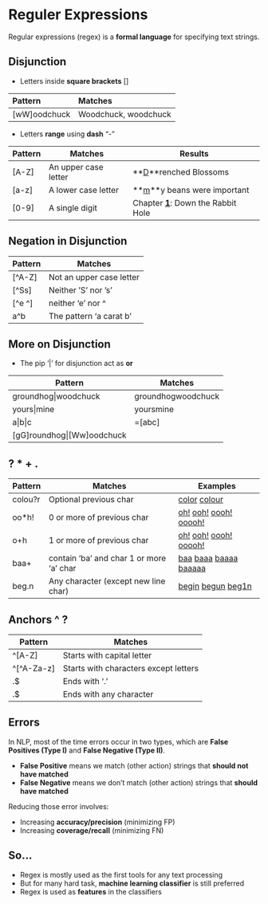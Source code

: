 # Reguler Expressions

Regular expressions (regex) is a **formal language** for specifying text strings.

## Disjunction

- Letters inside **square brackets** []

| Pattern      | Matches              |
| :----------- | :------------------- |
| [wW]oodchuck | Woodchuck, woodchuck |

- Letters **range** using **dash** “-”

| Pattern | Matches              | Results                                    |
| ------- | -------------------- | ------------------------------------------ |
| [A-Z]   | An upper case letter | **<u>D</u>**renched Blossoms               |
| [a-z]   | A lower case letter  | **<u>m</u>**y beans were important         |
| [0-9]   | A single digit       | Chapter **<u>1</u>**: Down the Rabbit Hole |

## Negation in Disjunction

| Pattern | Matches                  |
| ------- | ------------------------ |
| [^A-Z]  | Not an upper case letter |
| [^Ss]   | Neither ’S’ nor ’s’      |
| [^e ^]  | neither ‘e’ nor ^        |
| a^b     | The pattern ‘a carat b’  |

## More on Disjunction

- The pip ‘|’ for disjunction act as **or**

| Pattern                    | Matches            |
| -------------------------- | ------------------ |
| groundhog\|woodchuck       | groundhogwoodchuck |
| yours\|mine                | yoursmine          |
| a\|b\|c                    | =[abc]             |
| [gG]roundhog\|[Ww]oodchuck |                    |

## ? * + .

| Pattern | Matches                                  | Examples                                          |
| ------- | ---------------------------------------- | ------------------------------------------------- |
| colou?r | Optional previous char                   | <u>color</u> <u>colour</u>                        |
| oo*h!   | 0 or more of previous char               | <u>oh!</u> <u>ooh!</u> <u>oooh!</u> <u>ooooh!</u> |
| o+h     | 1 or more of previous char               | <u>oh!</u> <u>ooh!</u> <u>oooh!</u> <u>ooooh!</u> |
| baa+    | contain ‘ba’ and char 1 or more ‘a’ char | <u>baa</u> <u>baaa</u> <u>baaaa</u> <u>baaaaa</u> |
| beg.n   | Any character (except new line char)     | <u>begin</u> <u>begun</u> <u>beg1n</u>            |

## Anchors ^ ?

| Pattern    | Matches                               |
| ---------- | ------------------------------------- |
| ^[A-Z]     | Starts with capital letter            |
| ^[^A-Za-z] | Starts with characters except letters |
| \.$        | Ends with ‘.’                         |
| .$         | Ends with any character               |



## Errors

In NLP, most of the time errors occur in two types, which are **False Positives (Type I)** and **False Negative (Type II)**.

- **False Positive** means we match (other action) strings that **should not have matched**
- **False Negative** means we don’t match (other action) strings that **should have matched**

Reducing those error involves:

- Increasing **accuracy/precision** (minimizing FP)
- Increasing **coverage/recall** (minimizing FN)



## So...

- Regex is mostly used as the first tools for any text processing
- But for many hard task, **machine learning classifier** is still preferred
- Regex is used as **features** in the classifiers



